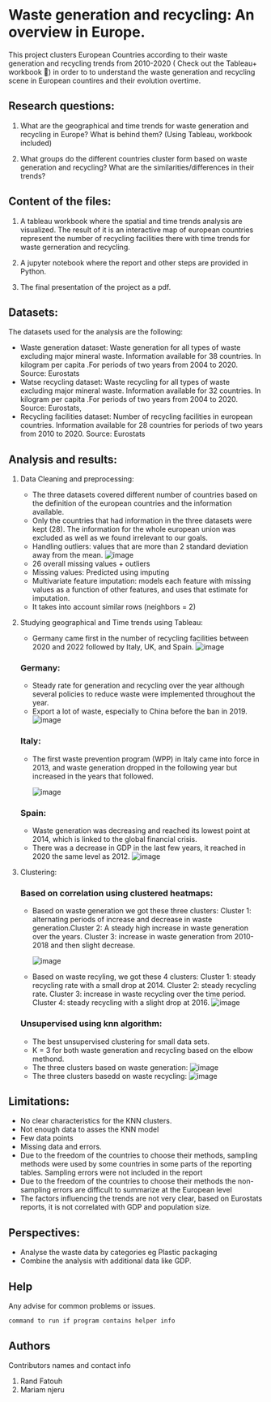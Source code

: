 # Waste generation and recycling: An overview in Europe.

This project clusters European Countries according to their waste generation and recycling trends from 2010-2020 ( Check out the Tableau+ workbook 🙂) in order to to understand the waste generation and recycling scene in European countires and their evolution overtime.


## Research questions:


1.   What are the geographical and time trends for waste generation and recycling in Europe? What is behind them? (Using Tableau, workbook included)

2.   What groups do the different countries cluster form based on waste generation and recycling? What are the similarities/differences in their trends?

## Content of the files:
1.   A tableau workbook where the spatial and time trends analysis are visualized. The result of it is an interactive map of european countries represent the number of recycling facilities there with time trends for waste gerneration and recycling.

2.  A jupyter notebook where the report and other steps are provided in Python.
   
3.  The final presentation of the project as a pdf.

## Datasets:
The datasets used for the analysis are the following:

* Waste generation dataset: Waste generation for all types of waste excluding major mineral waste. Information available for 38 countries. In kilogram per capita .For periods of two years from 2004 to 2020. Source: Eurostats
* Watse recycling dataset: Waste recycling for all types of waste excluding major mineral waste. Information available for 32 countries. In kilogram per capita .For periods of two years from 2004 to 2020. Source: Eurostats,
* Recycling facilities dataset: Number of recycling facilities in european countries. Information available for 28 countries for periods of two years from 2010 to 2020. Source: Eurostats

## Analysis and results:
1. Data Cleaning and preprocessing:
   * The three datasets covered different number of countries based on the definition of the european countries and the information available.
   * Only the countries that had information in the three datasets were kept (28). The information for the whole european union was excluded as well as we found irrelevant to our goals.
   * Handling outliers: values that are more than 2 standard deviation away from the mean.
     ![image](https://github.com/RandFa/WasteGenerationandRecycling/assets/62840736/f0a74c5d-8ca0-4c98-a0b1-8a1802b449a8)
   * 26 overall missing values + outliers
   * Missing values: Predicted using imputing 
   * Multivariate feature imputation:  models each feature with missing values as a function of other features, and uses that estimate for imputation.
   * It takes into account similar rows (neighbors = 2)
3. Studying geographical and Time trends using Tableau:
   - Germany came first in the number of recycling facilities between 2020 and 2022 followed by Italy, UK, and Spain.
   ![image](https://github.com/RandFa/WasteGenerationandRecycling/assets/62840736/cf8a8285-e2e7-4c8a-aba9-78d3d8288999)
   ### Germany:
   * Steady rate for generation and recycling over the year although several policies to reduce waste were implemented throughout the year.
   * Export a lot of waste, especially to China before the ban in 2019.
     ![image](https://github.com/RandFa/WasteGenerationandRecycling/assets/62840736/54fbb3a5-3184-4196-8388-0f5d6303abf3)
   ### Italy:
   * The first waste prevention program (WPP) in Italy came into force in 2013, and waste generation dropped in the following year but increased in the years that followed.
  
     ![image](https://github.com/RandFa/WasteGenerationandRecycling/assets/62840736/26116baa-74eb-4b7f-ad35-25caa29cbf9a)
   ### Spain:
   * Waste generation was decreasing and reached its lowest point at 2014, which is linked to the global financial crisis. 
   * There was a decrease in GDP in the last few years, it reached in 2020 the same level as 2012.
     ![image](https://github.com/RandFa/WasteGenerationandRecycling/assets/62840736/eafa9634-b9f5-4080-ba17-532432001a0a)
3. Clustering:
   ###  Based on correlation using clustered  heatmaps:
      * Based on waste generation we got these three clusters: Cluster 1: alternating periods of increase and decrease in waste generation.Cluster 2: A steady high increase in waste generation over the years. Cluster 3:  increase in waste generation from 2010-2018 and then slight decrease.
  
        ![image](https://github.com/RandFa/WasteGenerationandRecycling/assets/62840736/c0fbb4ba-bf61-4ef9-a6eb-08873d73992b)
      * Based on waste recyling, we got these 4 clusters: Cluster 1: steady recycling rate with a small drop at 2014. Cluster 2: steady recycling rate. Cluster 3:  increase in waste recycling over the time period. Cluster 4: steady recycling with a slight drop at 2016.
           ![image](https://github.com/RandFa/WasteGenerationandRecycling/assets/62840736/37d0b2a7-4d2e-486e-94e2-8edbca0a374e)

   ###  Unsupervised using knn algorithm:
      * The best unsupervised clustering for small data sets.
      * K = 3 for both waste generation and recycling based on the elbow methond.
      * The three clusters based on waste generation:
        ![image](https://github.com/RandFa/WasteGenerationandRecycling/assets/62840736/833bb15c-5a02-4973-89d6-c8684e416828)
      * The three clusters basedd on waste recycling:
        ![image](https://github.com/RandFa/WasteGenerationandRecycling/assets/62840736/8016b3ca-e1c5-4b3f-acf1-35baabf04aa5)
## Limitations:
* No clear characteristics for the KNN clusters.
* Not enough data to asses the KNN model
* Few data points
* Missing data and errors.
* Due to the freedom of the countries to choose their methods, sampling methods were used by some countries in some parts of the reporting tables. Sampling errors were not included in the report
* Due to the freedom of the countries to choose their methods the non-sampling errors are difficult to summarize at the European level
* The factors influencing the trends are not very clear, based on Eurostats reports, it is not correlated with GDP and population size.
## Perspectives:
* Analyse the waste data by categories eg Plastic packaging
* Combine the analysis with additional data like GDP.
## Help

Any advise for common problems or issues.
```
command to run if program contains helper info
```

## Authors

Contributors names and contact info

1. Rand Fatouh 
2. Mariam njeru


